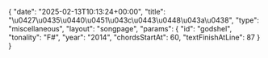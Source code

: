 {
    "date": "2025-02-13T10:13:24+00:00",
    "title": "\u0427\u0435\u0440\u0451\u043c\u0443\u0448\u043a\u0438",
    "type": "miscellaneous",
    "layout": "songpage",
    "params": {
        "id": "godshel",
        "tonality": "F#",
        "year": "2014",
        "chordsStartAt": 60,
        "textFinishAtLine": 87
    }
}
